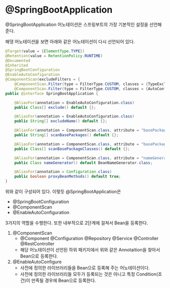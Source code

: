 # @SpringBootApplication

@SpringBootApplication 어노테이션은 스프링부트의 가장 기본적인 설정을 선언해준다.

해댕 어노테이션을 보면 아래와 같은 어노테이션이 다시 선언되어 있다.

```java
@Target(value = {ElementType.TYPE})
@Retention(value = RetentionPolicy.RUNTIME)
@Documented
@Inherited
@SpringBootConfiguration
@EnableAutoConfiguration
@ComponentScan(excludeFilters = {
    @ComponentScan.Filter(type = FilterType.CUSTOM, classes = {TypeExcludeFilter.class}),
    @ComponentScan.Filter(type = FilterType.CUSTOM, classes = {AutoConfigurationExcludeFilter.class})})
public @interface SpringBootApplication {

    @AliasFor(annotation = EnableAutoConfiguration.class)
    public Class[] exclude() default {};

    @AliasFor(annotation = EnableAutoConfiguration.class)
    public String[] excludeName() default {};

    @AliasFor(annotation = ComponentScan.class, attribute = "basePackages")
    public String[] scanBasePackages() default {};

    @AliasFor(annotation = ComponentScan.class, attribute = "basePackageClasses")
    public Class[] scanBasePackageClasses() default {};

    @AliasFor(annotation = ComponentScan.class, attribute = "nameGenerator")
    public Class nameGenerator() default BeanNameGenerator.class;

    @AliasFor(annotation = Configuration.class)
    public boolean proxyBeanMethods() default true;
}
```

위와 같이 구성되어 있다. 이렇듯 @SpringBootApplication은

- @SpringBootConfiguration
- @ComponentScan
- @EnableAutoConfiguration

3가지의 역할을 수행한다. 또한 내부적으로 2단계에 걸쳐서 Bean을 등록한다.

1. @ComponentScan
   - @Component @Configuration @Repository @Service @Controller @RestController
   - 해당 어노테이션이 선언된 하위 패키지에서 위와 같은 Annotaition을 찾아서 Bean으로 등록한다.
2. @EnableAutoConfigure
   - 사전에 정의한 라이브러리들을 Bean으로 등록해 주는 어노테이션이다.
   - 사전에 정의한 라이브러리들 모두가 등록되는 것은 아니고 특정 Condition(조건)이 만족될 경우에 Bean으로 등록한다.
